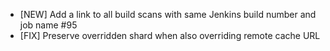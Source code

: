 - [NEW] Add a link to all build scans with same Jenkins build number and job name #95
- [FIX] Preserve overridden shard when also overriding remote cache URL
